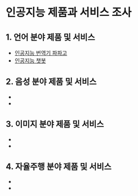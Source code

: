 # 인공지능 제품과 서비스 조사

  ## 1. 언어 분야 제품 및 서비스

  - [인공지능 번역기 파파고](https://github.com/Liebe97/AI_test/blob/school/%ED%8C%8C%ED%8C%8C%EA%B3%A0.ipynb)
  - [인공지능 챗봇](https://github.com/Liebe97/AI_test/blob/school/%EC%9D%B8%EA%B3%B5%EC%A7%80%EB%8A%A5%20%EC%B1%97%EB%B4%87.ipynb)

  ## 2. 음성 분야 제품 및 서비스
  - 
  - 

  ## 3. 이미지 분야 제품 및 서비스
  - 
  - 

  ## 4. 자율주행 분야 제품 및 서비스
  - 
  - 
